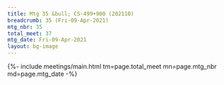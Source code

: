 ```yaml
---
title: Mtg 35 &bull; CS-499+900 (202110)
breadcrumb: 35 (Fri-09-Apr-2021)
mtg_nbr: 35
total_meet: 37
mtg_date: Fri-09-Apr-2021
layout: bg-image
---
```


{%- include meetings/main.html
    tm=page.total_meet
    mn=page.mtg_nbr
    md=page.mtg_date
-%}
